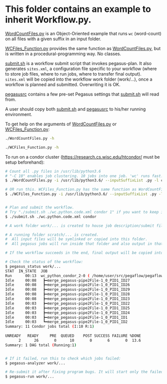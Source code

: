 # This folder contains an example to inherit Workflow.py.

[WordCountFiles.py](WordCountFiles.py) is an Object-Oriented example that runs `wc` (word-count) on all files with a given suffix in an input folder.

[WCFiles_Function.py](WCFiles_Function.py) provides the same function as [WordCountFiles.py](WordCountFiles.py), but is written in a procedural-programming way. No classes.

[submit.sh](submit.sh) is a workflow submit script that invokes pegasus-plan. It also generates `sites.xml`, a configuration file specific to your workflow (where to store job files, where to run jobs, where to transfer final output). `sites.xml` will be copied into the workflow work folder (work/...), once a workflow is planned and submitted. Overwriting it is OK.

[pegasusrc](pegasusrc) contains a few pre-set Pegasus settings that [submit.sh](submit.sh) will read from.

A user should copy both [submit.sh](submit.sh) and [pegasusrc](pegasusrc) to his/her running environment.


To get help on the arguments of [WordCountFiles.py](WordCountFiles.py) or [WCFiles_Function.py](WCFiles_Function.py):
```bash
./WordCountFiles.py -h

./WCFiles_Function.py -h
```

To run on a condor cluster (https://research.cs.wisc.edu/htcondor/ must be setup beforehand):

```bash
# Count all .py files in /usr/lib/python3.6
# "-C 10" enables job clustering. 10 jobs into one job. 'wc' runs fast. Better to cluster them.
$ ./WordCountFiles.py -i /usr/lib/python3.6/ --inputSuffixList .py -l condor -o wc.python.code.xml -C 10

# OR run this. WCFiles_Function.py has the same function as WordCountFiles.py but is written in a procedural-programming way.
$ ./WCFiles_Function.py -i /usr/lib/python3.6/ --inputSuffixList .py -l condor -o wc.python.code.xml -C 10


# Plan and submit the workflow.
# Try "./submit.sh ./wc.python.code.xml condor 1" if you want to keep intermediate files.
$ ./submit.sh ./wc.python.code.xml condor

# A work folder work/... is created to house job description/submit files, job status files, etc.

# A running folder scratch/... is created.
#  All input files will be symlinked or copied into this folder.
#  All pegasus jobs will run inside that folder and also output in that folder.

# If the workflow succeeds in the end, final output will be copied into a new folder, ./..., in the current directory.

# Check the status of the workflow:
$ pegasus_status work/...
STAT  IN_STATE  JOB                                                                                                           
Run      00:13  wc_python_condor_2-0 ( /home/user/src/pegaflow/pegaflow/example/work/wc.python.code.2020.Apr.1T113305 )       
Idle     00:08   ┣━merge_pegasus-pipe2File-1_0_PID1_ID27                                                         
Idle     00:08   ┣━merge_pegasus-pipe2File-1_0_PID1_ID26                                                     
Idle     00:08   ┣━merge_pegasus-pipe2File-1_0_PID1_ID29                                    
Idle     00:08   ┣━merge_pegasus-pipe2File-1_0_PID1_ID28                                  
Idle     00:08   ┣━merge_pegasus-pipe2File-1_0_PID1_ID23                                                  
Idle     00:03   ┣━merge_pegasus-pipe2File-1_0_PID1_ID22                         
Idle     00:03   ┣━merge_pegasus-pipe2File-1_0_PID1_ID25                                                  
Idle     00:03   ┣━merge_pegasus-pipe2File-1_0_PID1_ID24                                                         
Idle     00:03   ┣━merge_pegasus-pipe2File-1_0_PID1_ID1                                                          
Idle     00:03   ┗━merge_pegasus-pipe2File-1_0_PID1_ID2                                     
Summary: 11 Condor jobs total (I:10 R:1)                                                               
                                                                                                               
UNREADY   READY     PRE  QUEUED    POST SUCCESS FAILURE %DONE                                            
      2      26       0      10       0       6       0  13.6                                                          
Summary: 1 DAG total (Running:1)


# If it failed, run this to check which jobs failed:
$ pegasus-analyzer work/...

# Re-submit it after fixing program bugs. It will start only the failed jobs.
$ pegasus-run work/...

```
